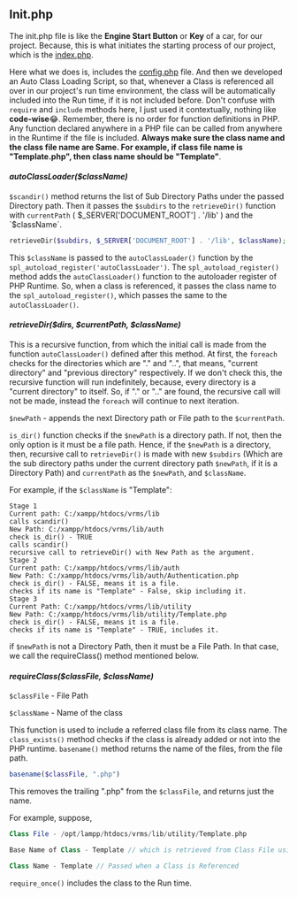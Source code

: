 ## Init.php

The init.php file is like the **Engine Start Button** or **Key** of a car, for our project. Because, this is what initiates the starting process of our project, which is the [index.php](https://github.com/guardianangel0507/vrms/tree/development/index.php). 

Here what we does is, includes the [config.php](https://github.com/guardianangel0507/vrms/tree/development/config/config.php) file. And then we developed an Auto Class Loading Script, so that, whenever a Class is referenced all over in our project's run time environment, the class will be automatically included into the Run time, if it is not included before. Don't confuse with `require` and `include` methods here, I just used it contextually, nothing like **code-wise**😂. Remember, there is no order for function definitions in PHP. Any function declared anywhere in a PHP file can be called from anywhere in the Runtime if the file is included. **Always make sure the class name and the class file name are Same. For example, if class file name is "Template.php", then class name should be "Template"**.

####  *autoClassLoader($className)*

`$scandir()` method returns the list of Sub Directory Paths under the passed Directory path. Then it passes the `$subdirs` to the `retrieveDir()` function with `currentPath` (  $_SERVER['DOCUMENT_ROOT'] . '/lib' ) and the `$className`. 

```php
retrieveDir($subdirs, $_SERVER['DOCUMENT_ROOT'] . '/lib', $className);
```

This `$className` is passed to the `autoClassLoader()` function by the `spl_autoload_register('autoClassLoader')`. The `spl_autoload_register()` method adds the `autoClassLoader()` function to the autoloader register of PHP Runtime. So, when a class is referenced, it passes the class name to the `spl_autoload_register()`, which passes the same to the `autoClassLoader()`.

#### *retrieveDir($dirs, $currentPath, $className)*

This is a recursive function, from which the initial call is made from the function `autoClassLoader()` defined after this method. At first, the `foreach` checks for the directories which are "." and "..", that means, "current directory" and  "previous directory" respectively. If we don't check this, the recursive function will run indefinitely, because, every directory is a "current directory" to itself. So, if "." or ".." are found, the recursive call will not be made, instead the `foreach` will continue to next iteration. 

`$newPath` - appends the next Directory path or File path to the `$currentPath`.

`is_dir()` function checks if the `$newPath` is a directory path. If not, then the only option is it must be a file path. Hence, if the `$newPath` is a directory, then, recursive call to `retrieveDir()` is made with new `$subdirs` (Which are the sub directory paths under the current directory path `$newPath`, if it is a Directory Path) and `currentPath` as the `$newPath`, and `$className`.

For example, if the `$className` is "Template":

```
Stage 1
Current path: C:/xampp/htdocs/vrms/lib
calls scandir()
New Path: C:/xampp/htdocs/vrms/lib/auth
check is_dir() - TRUE
calls scandir()
recursive call to retrieveDir() with New Path as the argument.
Stage 2
Current path: C:/xampp/htdocs/vrms/lib/auth
New Path: C:/xampp/htdocs/vrms/lib/auth/Authentication.php
check is_dir() - FALSE, means it is a file.
checks if its name is "Template" - False, skip including it.
Stage 3
Current Path: C:/xampp/htdocs/vrms/lib/utility
New Path: C:/xampp/htdocs/vrms/lib/utility/Template.php
check is_dir() - FALSE, means it is a file.
checks if its name is "Template" - TRUE, includes it.
```

if `$newPath` is not a Directory Path, then it must be a File Path. In that case, we call the requireClass() method mentioned below.

#### *requireClass($classFile, $className)*

`$classFile` - File Path

`$className` - Name of the class

This function is used to include a referred class file from its class name. The `class_exists()` method checks if the class is already added or not into the PHP runtime.  `basename()` method returns the name of the files, from the file path. 

```php
basename($classFile, ".php")
```

This removes the trailing ".php" from the `$classFile`, and returns just the name.

For example, suppose, 

```php
Class File - /opt/lampp/htdocs/vrms/lib/utility/Template.php

Base Name of Class - Template // which is retrieved from Class File using basename() method.

Class Name - Template // Passed when a Class is Referenced
```

`require_once()` includes the class to the Run time.

